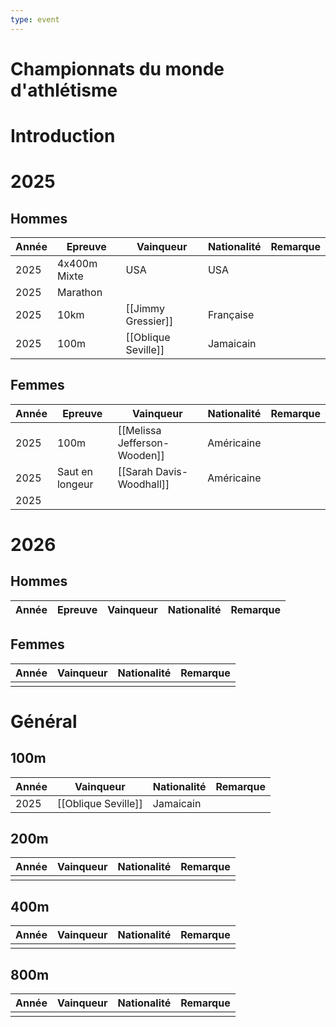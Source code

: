 ```yaml
---
type: event
---
```


# Championnats du monde d'athlétisme

# Introduction

# 2025

## Hommes

| Année | Epreuve      | Vainqueur           | Nationalité | Remarque |
| ----- | ------------ | ------------------- | ----------- | -------- |
| 2025  | 4x400m Mixte | USA                 | USA         |          |
| 2025  | Marathon     |                     |             |          |
| 2025  | 10km         | [[Jimmy Gressier]]  | Française   |          |
| 2025  | 100m         | [[Oblique Seville]] | Jamaicain   |          |
## Femmes

| Année | Epreuve         | Vainqueur                    | Nationalité | Remarque |
| ----- | --------------- | ---------------------------- | ----------- | -------- |
| 2025  | 100m            | [[Melissa Jefferson-Wooden]] | Américaine  |          |
| 2025  | Saut en longeur | [[Sarah Davis-Woodhall]]     | Américaine  |          |
| 2025  |                 |                              |             |          |
# 2026

## Hommes

| Année | Epreuve | Vainqueur | Nationalité | Remarque |
| ----- | ------- | --------- | ----------- | -------- |

## Femmes

| Année | Vainqueur | Nationalité | Remarque |
| ----- | --------- | ----------- | -------- |
|       |           |             |          |
# Général

## 100m

| Année | Vainqueur           | Nationalité | Remarque |
| ----- | ------------------- | ----------- | -------- |
| 2025  | [[Oblique Seville]] | Jamaicain   |          |

## 200m

| Année | Vainqueur | Nationalité | Remarque |
| ----- | --------- | ----------- | -------- |
|       |           |             |          |

## 400m

| Année | Vainqueur | Nationalité | Remarque |
| ----- | --------- | ----------- | -------- |
|       |           |             |          |

## 800m

| Année | Vainqueur | Nationalité | Remarque |
| ----- | --------- | ----------- | -------- |
|       |           |             |          |
